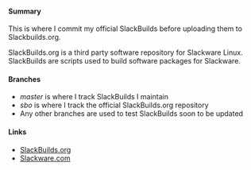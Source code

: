 #### Summary

This is where I commit my official SlackBuilds before uploading them to
Slackbuilds.org.

SlackBuilds.org is a third party software repository for Slackware
Linux.  SlackBuilds are scripts used to build software packages for
Slackware.

#### Branches

*  _master_ is where I track SlackBuilds I maintain
*  _sbo_ is where I track the official SlackBuilds.org repository
*  Any other branches are used to test SlackBuilds soon to be updated

#### Links
*  [SlackBuilds.org](http://slackbuilds.org/)
*  [Slackware.com](http://www.slackware.com/)
